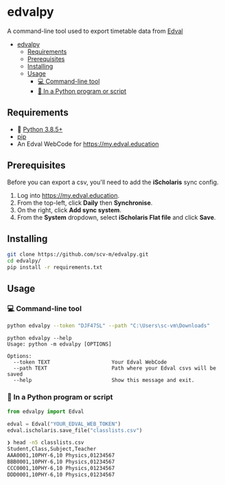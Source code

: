 # edvalpy
A command-line tool used to export timetable data from [Edval](https://my.edval.education)

- [edvalpy](#edvalpy)
  - [Requirements](#requirements)
  - [Prerequisites](#prerequisites)
  - [Installing](#installing)
  - [Usage](#usage)
    - [:computer: Command-line tool](#computer-command-line-tool)
    - [:snake: In a Python program or script](#snake-in-a-python-program-or-script)

## Requirements
- :snake: [Python 3.8.5+](https://www.python.org/)
- [pip](https://pip.pypa.io/en/stable/installation/)
- An Edval WebCode for https://my.edval.education

## Prerequisites

Before you can export a csv, you'll need to add the **iScholaris** sync config.
1. Log into https://my.edval.education.
2. From the top-left, click **Daily** then **Synchronise**.
3. On the right, click **Add sync system**.
4. From the **System** dropdown, select **iScholaris Flat file** and click **Save**.

## Installing

```bash
git clone https://github.com/scv-m/edvalpy.git
cd edvalpy/
pip install -r requirements.txt
```

## Usage 

### :computer: Command-line tool

```bash
python edvalpy --token "DJF47SL" --path "C:\Users\sc-vm\Downloads"
```

```
python edvalpy --help
Usage: python -m edvalpy [OPTIONS]

Options:
  --token TEXT                    Your Edval WebCode
  --path TEXT                     Path where your Edval csvs will be saved
  --help                          Show this message and exit.
```

### :snake: In a Python program or script

```python
from edvalpy import Edval

edval = Edval("YOUR_EDVAL_WEB_TOKEN")
edval.ischolaris.save_file("classlists.csv")
```

```bash
❯ head -n5 classlists.csv
Student,Class,Subject,Teacher
AAA0001,10PHY-6,10 Physics,01234567
BBB0001,10PHY-6,10 Physics,01234567
CCC0001,10PHY-6,10 Physics,01234567
DDD0001,10PHY-6,10 Physics,01234567
```
